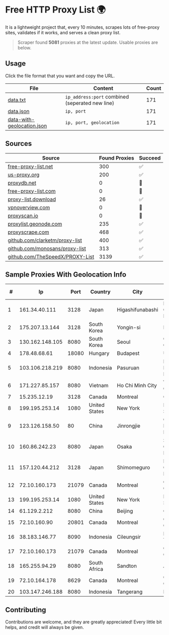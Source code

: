 
# Free HTTP Proxy List 🌍

It is a lightweight project that, every 10 minutes, scrapes lots of free-proxy sites, validates if it works, and serves a clean proxy list.


> Scraper found **5081** proxies at the latest update. Usable proxies are below.

## Usage

Click the file format that you want and copy the URL.


|File|Content|Count|
|----|-------|-----|
|[data.txt](https://raw.githubusercontent.com/themiralay/Proxy-List-World/master/data.txt)|`ip_address:port` combined (seperated new line)|171|
|[data.json](https://raw.githubusercontent.com/themiralay/Proxy-List-World/master/data.json)|`ip, port`|171|
|[data-with-geolocation.json](https://raw.githubusercontent.com/themiralay/Proxy-List-World/master/data-with-geolocation.json)|`ip, port, geolocation`|171|

## Sources

|Source|Found Proxies|Succeed|
|------|-------------|-------|
|[free-proxy-list.net](https://free-proxy-list.net)|300|✅|
|[us-proxy.org](https://www.us-proxy.org)|200|✅|
|[proxydb.net](http://proxydb.net)|0|🚫|
|[free-proxy-list.com](https://free-proxy-list.com/?page=&port=&type%5B%5D=http&type%5B%5D=https&up_time=0&search=Search)|0|🚫|
|[proxy-list.download](https://www.proxy-list.download/HTTP)|26|✅|
|[vpnoverview.com](https://vpnoverview.com/privacy/anonymous-browsing/free-proxy-servers)|0|🚫|
|[proxyscan.io](https://www.proxyscan.io)|0|🚫|
|[proxylist.geonode.com](https://proxylist.geonode.com/api/proxy-list?limit=300&page=1&sort_by=lastChecked&sort_type=desc&protocols=http,https)|235|✅|
|[proxyscrape.com](https://api.proxyscrape.com/v2/?request=displayproxies&protocol=http&timeout=10000&country=all&ssl=all&anonymity=all)|468|✅|
|[github.com/clarketm/proxy-list](https://raw.githubusercontent.com/clarketm/proxy-list/master/proxy-list-raw.txt)|400|✅|
|[github.com/monosans/proxy-list](https://raw.githubusercontent.com/monosans/proxy-list/main/proxies/http.txt)|313|✅|
|[github.com/TheSpeedX/PROXY-List](https://raw.githubusercontent.com/TheSpeedX/PROXY-List/master/http.txt)|3139|✅|


## Sample Proxies With Geolocation Info

|#|Ip|Port|Country|City|Internet Service Provider|
|-|--|----|-------|----|-------------------------|
|1|161.34.40.111|3128|Japan|Higashifunabashi|NTT PC Communications, Inc.|
|2|175.207.13.144|3128|South Korea|Yongin-si|Korea Telecom|
|3|130.162.148.105|8080|South Korea|Seoul|Oracle Corporation|
|4|178.48.68.61|18080|Hungary|Budapest|UPC|
|5|103.106.218.219|8080|Indonesia|Pasuruan|PT. ARTHA LINTAS DATA MANDIRI|
|6|171.227.85.157|8080|Vietnam|Ho Chi Minh City|Viettel Corporation|
|7|15.235.12.19|3128|Canada|Montreal|OVH SAS|
|8|199.195.253.14|1080|United States|New York|FranTech Solutions|
|9|123.126.158.50|80|China|Jinrongjie|China Unicom Beijing Province Network|
|10|160.86.242.23|8080|Japan|Osaka|Sony Network Communications Inc|
|11|157.120.44.212|3128|Japan|Shimomeguro|NTT PC Communications, Inc.|
|12|72.10.160.173|21079|Canada|Montreal|GloboTech Communications|
|13|199.195.253.14|1080|United States|New York|FranTech Solutions|
|14|61.129.2.212|8080|China|Beijing|CHINANET|
|15|72.10.160.90|20801|Canada|Montreal|GloboTech Communications|
|16|38.183.146.77|8090|Indonesia|Cileungsir|PT Ikhlas Cipta Teknologi|
|17|72.10.160.173|21079|Canada|Montreal|GloboTech Communications|
|18|165.255.94.29|8080|South Africa|Sandton|Afrihost (Pty) Ltd|
|19|72.10.164.178|8629|Canada|Montreal|GloboTech Communications|
|20|103.147.246.188|8080|Indonesia|Tangerang|PLBNET|



## Contributing

Contributions are welcome, and they are greatly appreciated! Every
little bit helps, and credit will always be given.

